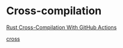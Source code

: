 # Cross-compilation

[Rust Cross-Compilation With GitHub Actions]( https://reemus.dev/tldr/rust-cross-compilation-github-actions )

[cross](https://github.com/cross-rs/cross)
